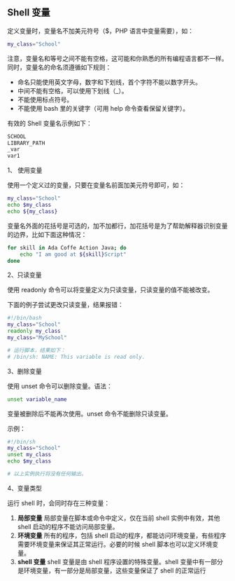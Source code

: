 ## Shell 变量

定义变量时，变量名不加美元符号（\$，PHP 语言中变量需要），如：

```bash
my_class="School"
```

注意，变量名和等号之间不能有空格，这可能和你熟悉的所有编程语言都不一样。同时，变量名的命名须遵循如下规则：

- 命名只能使用英文字母，数字和下划线，首个字符不能以数字开头。
- 中间不能有空格，可以使用下划线（\_）。
- 不能使用标点符号。
- 不能使用 bash 里的关键字（可用 help 命令查看保留关键字）。

有效的 Shell 变量名示例如下：

```bash
SCHOOL
LIBRARY_PATH
_var
var1
```

1、 使用变量

使用一个定义过的变量，只要在变量名前面加美元符号即可，如：

```bash
my_class="School"
echo $my_class
echo ${my_class}
```

变量名外面的花括号是可选的，加不加都行，加花括号是为了帮助解释器识别变量的边界，比如下面这种情况：

```bash
for skill in Ada Coffe Action Java; do
    echo "I am good at ${skill}Script"
done
```

2、只读变量

使用 readonly 命令可以将变量定义为只读变量，只读变量的值不能被改变。

下面的例子尝试更改只读变量，结果报错：

```bash
#!/bin/bash
my_class="School"
readonly my_class
my_class="MySchool"

# 运行脚本，结果如下：
# /bin/sh: NAME: This variable is read only.
```

3、删除变量

使用 unset 命令可以删除变量。语法：

```bash
unset variable_name
```

变量被删除后不能再次使用。unset 命令不能删除只读变量。

示例：

```bash
#!/bin/sh
my_class="School"
unset my_class
echo $my_class

# 以上实例执行将没有任何输出。
```

4、变量类型

运行 shell 时，会同时存在三种变量：

1. **局部变量** 局部变量在脚本或命令中定义，仅在当前 shell 实例中有效，其他 shell 启动的程序不能访问局部变量。
2. **环境变量** 所有的程序，包括 shell 启动的程序，都能访问环境变量，有些程序需要环境变量来保证其正常运行。必要的时候 shell 脚本也可以定义环境变量。
3. **shell 变量** shell 变量是由 shell 程序设置的特殊变量。shell 变量中有一部分是环境变量，有一部分是局部变量，这些变量保证了 shell 的正常运行
